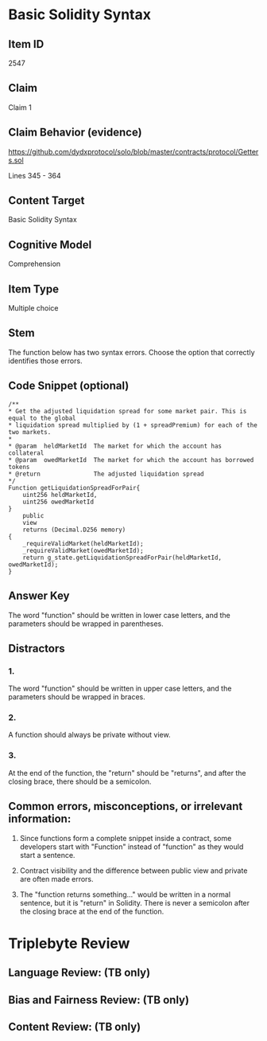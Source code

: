 # Basic Solidity Syntax

## Item ID
2547

## Claim
Claim 1

## Claim Behavior (evidence)
https://github.com/dydxprotocol/solo/blob/master/contracts/protocol/Getters.sol

Lines 345 - 364

## Content Target
Basic Solidity Syntax

## Cognitive Model
Comprehension

## Item Type
Multiple choice

## Stem
The function below has two syntax errors. Choose the option that correctly identifies those errors.

## Code Snippet (optional)
```solidity
/**
* Get the adjusted liquidation spread for some market pair. This is equal to the global
* liquidation spread multiplied by (1 + spreadPremium) for each of the two markets.
*
* @param  heldMarketId  The market for which the account has collateral
* @param  owedMarketId  The market for which the account has borrowed tokens
* @return               The adjusted liquidation spread
*/
Function getLiquidationSpreadForPair{
    uint256 heldMarketId,
    uint256 owedMarketId
}
    public
    view
    returns (Decimal.D256 memory)
{
    _requireValidMarket(heldMarketId);
    _requireValidMarket(owedMarketId);
    return g_state.getLiquidationSpreadForPair(heldMarketId, owedMarketId);
}
```

## Answer Key
The word "function" should be written in lower case letters, and the parameters should be wrapped in parentheses.

## Distractors
### 1.
The word "function" should be written in upper case letters, and the parameters should be wrapped in braces.

### 2.
A function should always be private without view.

### 3.
At the end of the function, the "return" should be "returns", and after the closing brace, there should be a semicolon.

## Common errors, misconceptions, or irrelevant information:
1. Since functions form a complete snippet inside a contract, some developers start with "Function" instead of "function" as they would start a sentence.

2. Contract visibility and the difference between public view and private are often made errors.

3. The "function returns something..." would be written in a normal sentence, but it is "return" in Solidity. There is never a semicolon after the closing brace at the end of the function.

# Triplebyte Review

## Language Review: (TB only)

## Bias and Fairness Review: (TB only)

## Content Review: (TB only)

